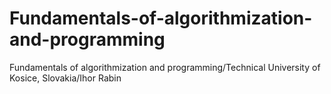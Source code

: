 # Fundamentals-of-algorithmization-and-programming
Fundamentals of algorithmization and programming/Technical University of Kosice, Slovakia/Ihor Rabin
